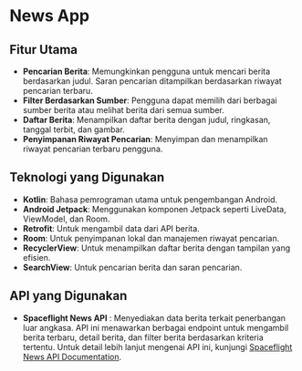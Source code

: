 # News App

## Fitur Utama

- **Pencarian Berita**: Memungkinkan pengguna untuk mencari berita berdasarkan judul. Saran pencarian ditampilkan berdasarkan riwayat pencarian terbaru.
- **Filter Berdasarkan Sumber**: Pengguna dapat memilih dari berbagai sumber berita atau melihat berita dari semua sumber.
- **Daftar Berita**: Menampilkan daftar berita dengan judul, ringkasan, tanggal terbit, dan gambar.
- **Penyimpanan Riwayat Pencarian**: Menyimpan dan menampilkan riwayat pencarian terbaru pengguna.
 

## Teknologi yang Digunakan

- **Kotlin**: Bahasa pemrograman utama untuk pengembangan Android.
- **Android Jetpack**: Menggunakan komponen Jetpack seperti LiveData, ViewModel, dan Room.
- **Retrofit**: Untuk mengambil data dari API berita.
- **Room**: Untuk penyimpanan lokal dan manajemen riwayat pencarian.
- **RecyclerView**: Untuk menampilkan daftar berita dengan tampilan yang efisien.
- **SearchView**: Untuk pencarian berita dan saran pencarian.

## API yang Digunakan

- **Spaceflight News API**
: Menyediakan data berita terkait penerbangan luar angkasa. API ini menawarkan berbagai endpoint untuk mengambil berita terbaru, detail berita, dan filter berita berdasarkan kriteria tertentu. Untuk detail lebih lanjut mengenai API ini, kunjungi [Spaceflight News API Documentation](https://api.spaceflightnewsapi.net/v4/docs/).
